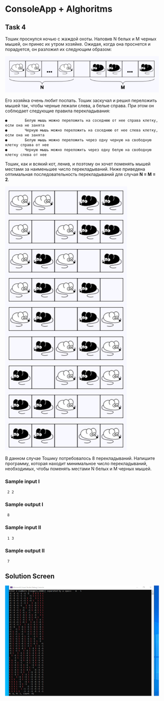 # ConsoleApp + Alghoritms

## Task 4
 Тошик проснулся ночью с жаждой охоты. Наловив N белых и M черных мышей, он принес их утром хозяйке. Ожидая, когда она проснется и порадуется, он разложил их следующим образом:

![pic1_mouses](images/task4_1.jpg "Task4_Softeq")

Его хозяйка очень любит поспать. Тошик заскучал и решил переложить мышей так, чтобы черные лежали слева, а белые справа. При этом он соблюдает следующие правила перекладывания:

    ●        Белую мышь можно переложить на соседнюю от нее справа клетку, если она не занята
    ●        Черную мышь можно переложить на соседнюю от нее слева клетку, если она не занята
    ●        Белую мышь можно переложить через одну черную на свободную клетку справа от нее
    ●        Черную мышь можно переложить через одну белую на свободную клетку слева от нее


Тошик, как и всякий кот, ленив, и поэтому он хочет поменять мышей местами за наименьшее число перекладываний. Ниже приведена оптимальная последовательность перекладываний для случая **N = M = 2**.

![pic2_mouses](images/task4_2.jpg "Task4_Softeq")

В данном случае Тошику потребовалось 8 перекладываний.
Напишите программу, которая находит минимальное число перекладываний, необходимых, чтобы поменять местами N белых и M черных мышей.


### Sample input I
     2 2
### Sample output I
     8
### Sample input II
     1 3
### Sample output II
     7

## Solution Screen
![pic3_mouses](images/task4_3.jpg "Task4_Softeq")